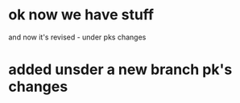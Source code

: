 # ok now we have stuff
and now it's revised - under pks changes
# added unsder a new branch pk's changes